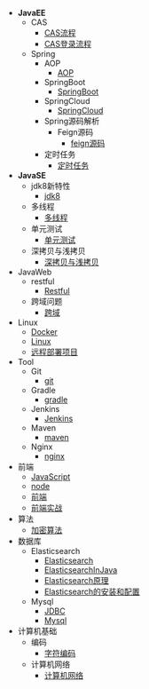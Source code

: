 - **JavaEE**
    - CAS
      - [CAS流程](JavaEE/CAS/CAS流程.md)
      - [CAS登录流程](JavaEE/CAS/CAS登录流程.md)
    - Spring
      - AOP
        - [AOP](JavaEE/Spring/AOP/AOP.md)
      - SpringBoot
        - [SpringBoot](JavaEE/Spring/SpringBoot/SpringBoot.md)
      - SpringCloud
        - [SpringCloud](JavaEE/Spring/SpringCloud/SpringCloud.md)
      - Spring源码解析
        - Feign源码
          - [feign源码](JavaEE/Spring/Spring源码解析/Feign源码/feign源码.md)
      - 定时任务
        - [定时任务](JavaEE/Spring/定时任务/定时任务.md)
- **JavaSE**
    - jdk8新特性
      - [jdk8](JavaSE/jdk8新特性/jdk8.md)
    - 多线程
      - [多线程](JavaSE/多线程/多线程.md)
    - 单元测试
      - [单元测试](JavaSE/单元测试/单元测试.md)
    - 深拷贝与浅拷贝
      - [深拷贝与浅拷贝](JavaSE/深拷贝与浅拷贝/深拷贝与浅拷贝.md)
- JavaWeb
    - restful
      - [Restful](JavaWeb/restful/Restful.md)
    - 跨域问题
      - [跨域](JavaWeb/跨域问题/跨域.md)
- Linux
    - [Docker](Linux/Docker.md)
    - [Linux](Linux/Linux.md)
    - [远程部署项目](Linux/远程部署项目.md)
- Tool
    - Git
      - [git](Tool/Git/git.md)
    - Gradle
      - [gradle](Tool/Gradle/gradle.md)
    - Jenkins
      - [Jenkins](Tool/Jenkins/Jenkins.md)
    - Maven
      - [maven](Tool/Maven/maven.md)
    - Nginx
      - [nginx](Tool/Nginx/nginx.md)
- 前端
    - [JavaScript](前端/JavaScript.md)
    - [node](前端/node.md)
    - [前端](前端/前端.md)
    - [前端实战](前端/前端实战.md)
- 算法
    - [加密算法](算法/加密算法.md)
- 数据库
    - Elasticsearch
      - [Elasticsearch](数据库/Elasticsearch/Elasticsearch.md)
      - [ElasticsearchInJava](数据库/Elasticsearch/ElasticsearchInJava.md)
      - [Elasticsearch原理](数据库/Elasticsearch/Elasticsearch原理.md)
      - [Elasticsearch的安装和配置](数据库/Elasticsearch/Elasticsearch的安装和配置.md)
    - Mysql
      - [JDBC](数据库/Mysql/JDBC.md)
      - [Mysql](数据库/Mysql/Mysql.md)
- 计算机基础
    - 编码
      - [字符编码](计算机基础/编码/字符编码.md)
    - 计算机网络
      - [计算机网络](计算机基础/计算机网络/计算机网络.md)

